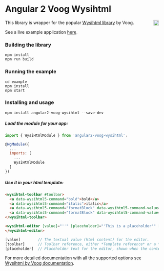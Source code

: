 # Angular 2 Voog Wysihtml

<a href="https://badge.fury.io/js/angular2-voog-wysihtml"><img src="https://badge.fury.io/js/angular2-voog-wysihtml.svg" align="right" alt="npm version" height="18"></a>

This library is wrapper for the popular [Wysihtml library](http://wysihtml.com/) by Voog. 

See a live example application <a href="https://zefoy.github.io/angular2-voog-wysihtml/">here</a>.

### Building the library

    npm install
    npm run build

### Running the example

    cd example
    npm install
    npm start

### Installing and usage

    npm install angular2-voog-wysihtml --save-dev

##### Load the module for your app:

```javascript
import { WysiHtmlModule } from 'angular2-voog-wysihtml';

@NgModule({
  ...
  imports: [
    ...
    WysiHtmlModule
  ]
})
```

##### Use it in your html template:

```html
<wysihtml-toolbar #toolbar>
  <a data-wysihtml5-command="bold">bold</a>
  <a data-wysihtml5-command="italic">italic</a>
  <a data-wysihtml5-command="formatBlock" data-wysihtml5-command-value="h1">H1</a>
  <a data-wysihtml5-command="formatBlock" data-wysihtml5-command-value="p">P</a>
</wysihtml-toolbar>

<wysihtml-editor [value]="''" [placeholder]="'This is a placeholder'" [toolbar]="toolbar">
</wysihtml-editor>
```

```javascript
[value]        // The textual value (html content) for the editor. 
[toolbar]      // Toolbar reference, either *Template reference* or a *DOM id*.
[placeholder]  // Placeholder text for the editor, shown when the content is empty.
```

For more detailed documentation with all the supported options see [Wysihtml by Voog documentation](https://github.com/Voog/wysihtml/).
